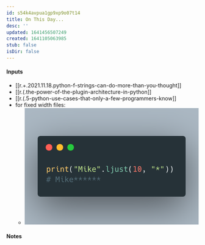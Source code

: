 ```yaml
---
id: s54k4avpua1gp9xp9o07t14
title: On This Day...
desc: ''
updated: 1641456507249
created: 1641105063985
stub: false
isDir: false
---
```



#### Inputs

- [[r.+.2021.11.18.python-f-strings-can-do-more-than-you-thought]]
- [[r.(.the-power-of-the-plugin-architecture-in-python]]
- [[r.(.5-python-use-cases-that-only-a-few-programmers-know]]
- for fixed width files:
  - ![alt](assets/images/Pasted_image_20211229095411.png)

#### Notes


